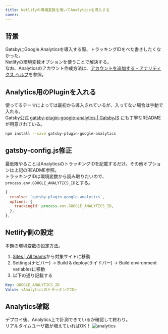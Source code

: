 ```yaml
---
title: Netlifyの環境変数を用いてAnalyticsを導入する
cover:
---
```


## 背景

GatsbyにGoogle Analyticsを導入する際、トラッキングIDをべた書きしたくなかった。  
Netlifyの環境変数オプションを使うことで解決する。  
なお、Analyticsのアカウント作成方法は、[アカウントを追加する - アナリティクス ヘルプ](https://support.google.com/analytics/answer/1009694?hl=ja)を参照。

## Analytics用のPluginを入れる

使ってるテーマによっては最初から導入されているが、入ってない場合は手動で入れる。  
Gatsby公式 [gatsby-plugin-google-analytics | GatsbyJS](https://www.gatsbyjs.org/packages/gatsby-plugin-google-analytics/) にも丁寧なREADMEが用意されている。

```bash
npm install --save gatsby-plugin-google-analytics
```

## gatsby-config.js修正

最低限やることはAnalyticsのトラッキングIDを記載するだけ。その他オプションは上記のREADME参照。  
トラッキングIDは環境変数から読み取りたいので、`process.env.GOOGLE_ANALYTICS_ID`とする。  

```js
{
  resolve: `gatsby-plugin-google-analytics`,
  options: {
    trackingId: process.env.GOOGLE_ANALYTICS_ID,
  },
},
```

## Netlify側の設定

本題の環境変数の設定方法。

1. [Sites | All teams](https://app.netlify.com/)から対象サイトに移動
2. Settings(ナビバー) -> Build & deploy(サイドバー) -> Build environment variablesに移動
3. 以下の通り記載する

```yaml
Key: GOOGLE_ANALYTICS_ID
Value: <AnalyticsのトラッキングID>
```

## Analytics確認

デプロイ後、Analytics上で計測できているか確認して終わり。  
リアルタイムユーザ数が増えていればOK！
![analytics](https://user-images.githubusercontent.com/27343529/50356980-9df83200-0597-11e9-9212-068755702f2f.png)
